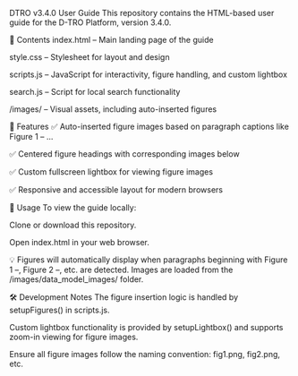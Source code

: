 DTRO v3.4.0 User Guide
This repository contains the HTML-based user guide for the D-TRO Platform, version 3.4.0.

📂 Contents
index.html – Main landing page of the guide

style.css – Stylesheet for layout and design

scripts.js – JavaScript for interactivity, figure handling, and custom lightbox

search.js – Script for local search functionality

/images/ – Visual assets, including auto-inserted figures

🚀 Features
✅ Auto-inserted figure images based on paragraph captions like Figure 1 – ...

✅ Centered figure headings with corresponding images below

✅ Custom fullscreen lightbox for viewing figure images

✅ Responsive and accessible layout for modern browsers

📖 Usage
To view the guide locally:

Clone or download this repository.

Open index.html in your web browser.

💡 Figures will automatically display when paragraphs beginning with Figure 1 –, Figure 2 –, etc. are detected. Images are loaded from the /images/data_model_images/ folder.

🛠 Development Notes
The figure insertion logic is handled by setupFigures() in scripts.js.

Custom lightbox functionality is provided by setupLightbox() and supports zoom-in viewing for figure images.

Ensure all figure images follow the naming convention: fig1.png, fig2.png, etc.